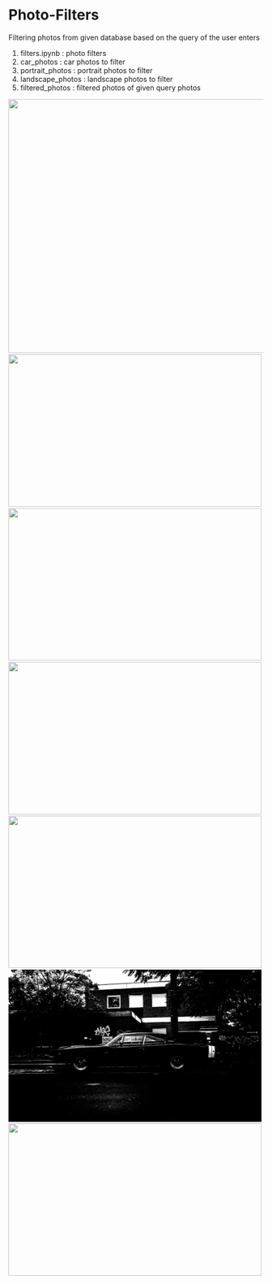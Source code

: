 # Photo-Filters
Filtering photos from given database based on the query of the user enters
1. filters.ipynb : photo filters 
2. car_photos : car photos to filter
3. portrait_photos : portrait photos to filter
4. landscape_photos : landscape photos to filter
5. filtered_photos : filtered photos of given query photos 

<img src="https://github.com/onurergun316/Photo-Filters/blob/master/car_photos/car3.jpg?raw=true" width = '700' height = '500'>
<img src="https://github.com/onurergun316/Photo-Filters/blob/master/filtered_photos/car/car3_salt-pepper_filtered.jpg?raw=true" width = '500' height = '300'>
<img src="https://github.com/onurergun316/Photo-Filters/blob/master/filtered_photos/car/car3_disposable.jpg?raw=true" width = '500' height = '300'>
<img src="https://github.com/onurergun316/Photo-Filters/blob/master/filtered_photos/car/car3_cold_filtered.jpg?raw=true" width = '500' height = '300'>
<img src="https://github.com/onurergun316/Photo-Filters/blob/master/filtered_photos/car/car3_desaturated.jpg?raw=true" width = '500' height = '300'>
<img src="https://github.com/onurergun316/Photo-Filters/blob/master/filtered_photos/car/car3_bw_filtered.jpg?raw=true" width = '500' height = '300'>
<img src="https://github.com/onurergun316/Photo-Filters/blob/master/filtered_photos/car/car3_inverted_filtered.jpg?raw=true" width = '500' height = '300'>

